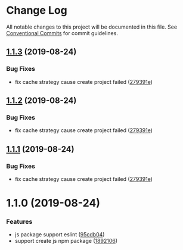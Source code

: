 # Change Log

All notable changes to this project will be documented in this file.
See [Conventional Commits](https://conventionalcommits.org) for commit guidelines.

## [1.1.3](https://github.com/ftb-family/ftb-cli/compare/ftb-js-package@1.1.0...ftb-js-package@1.1.3) (2019-08-24)


### Bug Fixes

* fix cache strategy cause create project failed ([279391e](https://github.com/ftb-family/ftb-cli/commit/279391e))





## [1.1.2](https://github.com/ftb-family/ftb-cli/compare/ftb-js-package@1.1.0...ftb-js-package@1.1.2) (2019-08-24)


### Bug Fixes

* fix cache strategy cause create project failed ([279391e](https://github.com/ftb-family/ftb-cli/commit/279391e))





## [1.1.1](https://github.com/ftb-family/ftb-cli/compare/ftb-js-package@1.1.0...ftb-js-package@1.1.1) (2019-08-24)


### Bug Fixes

* fix cache strategy cause create project failed ([279391e](https://github.com/ftb-family/ftb-cli/commit/279391e))





# 1.1.0 (2019-08-24)


### Features

* js package support eslint ([95cdb04](https://github.com/ftb-family/ftb-cli/commit/95cdb04))
* support create js npm package ([1892106](https://github.com/ftb-family/ftb-cli/commit/1892106))
